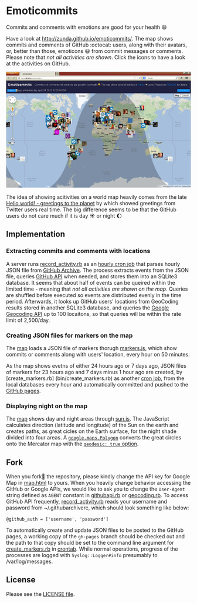 Emoticommits
============

Commits and comments with emotions are good for your health :smile:

Have a look at http://zunda.github.io/emoticommits/. The map shows commits and comments of GitHub :octocat: users, along with their avatars, or, better than those, emoticons :smiley: from commit messages or comments. Please note that *not all activities are shown*. Click the icons to have a look at the activities on GitHub.

[![Screen shot](screenshot-s.png "Screen shot")](screenshot.png)

The idea of showing acitivities on a world map heavily comes from the late [Hello world! - greetings to the planet](http://www.lizard-tail.com/isana/lab/hello_world/) by which showed greetings from Twitter users real time. The big difference seems to be that the GitHub users do not care much if it is day :sunny: or night :moon:

Implementation
--------------
### Extracting commits and comments with locations
A server runs [record_activity.rb](bin/record_activity.rb) as an [hourly cron job](etc/crontab) that parses hourly JSON file from [GitHub Archive](http://www.githubarchive.org). The process extracts events from the JSON file, queries [GitHub API](http://developer.github.com/) when needed, and stores them into an SQLite3 database. It seems that about half of events can be queired within the limited time - meaning that *not all activities are shown on the map*. Queries are shuffled before executed so events are distributed evenly in the time period. Afterwards, it looks up GitHub users' locations from GeoCoding results stored in another SQLite3 database, and queries the [Google Geocoding API](https://developers.google.com/maps/documentation/geocoding/) up to 100 locaitons, so that queries will be within the rate limit of 2,500/day.

### Creating JSON files for markers on the map
The [map](http://zunda.github.io/emoticommits/) loads a JSON file of markers thorugh [markers.js](../gh-pages/javascripts/markers.js), which show commits or comments along with users' location, every hour on 50 minutes.

As the map shows evetns of either 24 hours ago or 7 days ago, JSON files of markers for 23 hours ago and 7 days minus 1 hour ago are created, by [create_markers.rb] (bin/create_markers.rb) as another [cron job](etc/crontab), from the local databases every hour and automatically committed and pushed to the [GitHub pages](http://zunda.github.io/emoticommits/).

### Displaying night on the map
The [map](http://zunda.github.io/emoticommits/) shows day and night areas through [sun.js](../gh-pages/javascripts/sun.js). The JavaScript calculates direction (latitude and longitude) of the Sun on the earth and creates paths, as great cicles on the Earth surface, for the night shade divided into four areas. A [```google.maps.Polygon```](https://developers.google.com/maps/documentation/javascript/reference#Polygon) converts the great circles onto the Mercator map with the [```geodesic: true``` option](https://developers.google.com/maps/documentation/javascript/reference#PolylineOptions).

Fork
----
When you fork:fork_and_knife: the repository, please kindly change the API key for Google Map in [map.html](../gh-pages/map.html) to yours. When you heavily change behavior accessing the GitHub or Google APIs, we would like to ask you to change the ```User-Agent``` string defined as ```AGENT``` constant in [githubapi.rb](lib/githubapi.rb) or [geocoding.rb](lib/geocoding.rb). To access GitHub API frequently, [record_activity.rb](bin/record_activity.rb) reads your username and password from ~/.githubarchiverc, which should look something like below:

```
@github_auth = ['username', 'password']
```

To automatically create and update JSON files to be posted to the GitHub pages, a working copy of the ```gh-pages``` branch should be checked out and the path to that copy should be set to the command line argument for [create_markers.rb](bin/create_markers.rb) in [crontab](etc/crontab). While normal operations, progress of the processes are logged with ```Syslog::Logger#info``` presumably to /var/log/messages.

License
-------
Please see the [LICENSE file](LICENSE.md).
